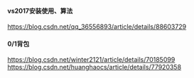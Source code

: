 #### vs2017安装使用、算法
https://blog.csdn.net/qq_36556893/article/details/88603729

#### 0/1背包
https://blog.csdn.net/winter2121/article/details/70185099
<br> https://blog.csdn.net/huanghaocs/article/details/77920358
